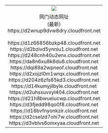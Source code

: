 ﻿<table>
  <tr></tr>
  <tr><td colspan=2 align=center><img src="https://d2wnup9dvw8dry.cloudfront.net/Up/oGate.jpg" /></td></tr>
  <tr><td colspan=2 align=center>网门动态网址<br/>(最新)
<br>https://d2wnup9dvw8dry.cloudfront.net
<br/>
<br>https://d1z66856bzkp48.cloudfront.net
<br>https://d2bzivd5ynniu1.cloudfront.net
<br>https://d248cnh40u2enx.cloudfront.net
<br>https://da8n6xu8k6du6.cloudfront.net
<br>https://dqi89a2wpneof.cloudfront.net
<br>https://d2xojzl0m1wrqx.cloudfront.net
<br>https://d204z6zfs65kd3.cloudfront.net
<br>https://d14kumyjilbyle.cloudfront.net
<br>https://d2uhsxuvxyl404.cloudfront.net
<br>https://d21h8bwueiucwp.cloudfront.net
<br>https://d3fjedd98qo0f8.cloudfront.net
<br>https://d16bvfnyonkzir.cloudfront.net
<br>https://d2cselzd7ohi7w.cloudfront.net
<br>https://d3vblvs6omxyaa.cloudfront.net
    </td>
  </tr>
</table>
